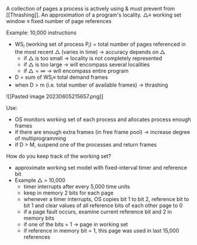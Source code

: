 A collection of pages a process is actively using & must prevent from [[Thrashing]].
An approximation of a program's locality.
$\bigtriangleup \equiv$ working set window $\equiv$ fixed number of page references

Example: 10,000 instructions
- WS$_i$ (working set of process P$_i$) = total number of pages referenced in the most recent $\bigtriangleup$ (varies in time) -> accuracy depends on $\bigtriangleup$
	- if $\bigtriangleup$ is too small -> locality is not completely represented
	- if $\bigtriangleup$ is too large -> will encompass several localities
	- if $\bigtriangleup = \infty$ -> will encompass entire program
- D = sum of WS$_i \equiv$ total demand frames
- when D > m (i.e. total number of available frames) -> thrashing

![[Pasted image 20230605215657.png]]

Use:
- OS monitors working set of each process and allocates process enough frames
- if there are enough extra frames (in free frame pool) -> increase degree of multiprogramming
- if D > M, suspend one of the processes and return frames

How do you keep track of the working set?
- approximate working set model with fixed-interval timer and reference bit
- Example $\bigtriangleup$ = 10,000
	- timer interrupts after every 5,000 time units
	- keep in memory 2 bits for each page
	- whenever a timer interrupts, OS copies bit 1 to bit 2, reference bit to bit 1 and clear values of all reference bits of each other page to 0
	- if a page fault occurs, examine current reference bit and 2 in memory bits
	- if one of the bits = 1 -> page in working set
	- if reference in memory bit = 1, this page was used in last 15,000 references